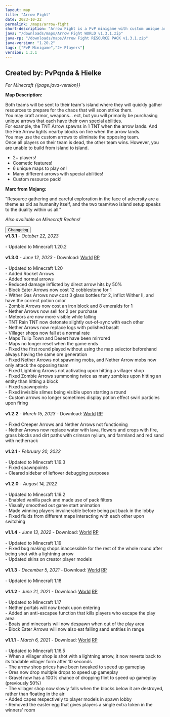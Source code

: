 ```yaml
---
layout: map
title: "Arrow Fight"
date: 2023-10-22
permalink: /maps/arrow-fight
short-description: "Arrow Fight is a PvP minigame with custom unique arrows with special abilities that you use to shoot at the enemy team to win!"
java: "/downloads/maps/Arrow Fight WORLD v1.3.1.zip"
java-rp: "/downloads/maps/Arrow Fight RESOURCE PACK v1.3.1.zip"
java-version: "1.20.2"
tags: ["PvP Minigame","2+ Players"]
version: 1.3.1
---
```

Created by: PvPqnda & Hielke
-
*For Minecraft {{page.java-version}}*

**Map Description:**

Both teams will be sent to their team's island where they will quickly gather resources to prepare for the chaos that will soon strike them.<br>
You may craft armor, weapons... ect, but you will primarily be purchasing unique arrows that each have their own special abilities.<br>
For example, the TNT Arrow spawns in 1 TNT when the arrow lands. And the Fire Arrow lights nearby blocks on fire when the arrow lands.<br>
You may use the custom arrows to eliminate the opposing team.<br>
Once all players on their team is dead, the other team wins. However, you are unable to build from island to island.

- 2+ players!
- Cosmetic features!
- 6 unique maps to play on!
- Many different arrows with special abilities!
- Custom resource pack!

**Marc from Mojang:**

"Resource gathering and careful exploration in the face of adversity are a theme as old as humanity itself, and the two team/two island setup speaks to the duality within us all."

*Also available on Minecraft Realms!*

<div id="accordion">
  <div class="card">
        <button class="card-header mb-0 btn btn-link text-decoration-none" data-toggle="collapse" data-target="#changelog" aria-expanded="false" aria-controls="changelog" id="changelogBtn">
           Changelog
        </button>
</div>

<div id="changelog" class="collapse" aria-labelledby="changelogBtn" data-parent="#accordion">
      <div class="card-body">
<b>v1.3.1</b> - <em>October 22, 2023</em><br>
<br>
- Updated to Minecraft 1.20.2<br>
<br>
<b>v1.3.0</b> - <em>June 12, 2023</em> - Download: <a style="text-decoration: underline;" href="/downloads/maps/old/Arrow Fight WORLD v1.3.0.zip" download>World</a> <a style="text-decoration: underline;" href="/downloads/maps/old/Arrow Fight RESOURCE PACK v1.3.0 (Unzip).zip" download>RP</a><br>
<br>
- Updated to Minecraft 1.20<br>
- Added Rocket Arrows<br>
- Added normal arrows<br>
- Reduced damage inflicted by direct arrow hits by 50%<br>
- Block Eater Arrows now cost 12 cobblestone for 1<br>
- Wither Gas Arrows now cost 3 glass bottles for 2, inflict Wither II, and have the correct potion color<br>
- Zombie Arrows now cost an iron block and 8 emeralds for 1<br>
- Nether Arrows now sell for 2 per purchase<br>
- Meteors are now more visible while falling<br>
- TNT Rain TNT now detonate slightly out-of-sync with each other<br>
- Nether Arrows now replace logs with polished basalt<br>
- Villager shops now fall at a normal rate<br>
- Maps Tulip Town and Desert have been mirrored<br>
- Maps no longer reset when the game ends<br>
- Fixed the first round played without using the map selector beforehand always having the same ore generation<br>
- Fixed Nether Arrows not spawning mobs, and Nether Arrow mobs now only attack the opposing team<br>
- Fixed Lightning Arrows not activating upon hitting a villager shop<br>
- Fixed Zombie Arrows summoning twice as many zombies upon hitting an entity than hitting a block<br>
- Fixed spawnpoints<br>
- Fixed invisible slimes being visible upon starting a round<br>
- Custom arrows no longer sometimes display potion effect swirl particles upon firing<br>
<br>
<b>v1.2.2</b> - <em>March 15, 2023</em> - Download: <a style="text-decoration: underline;" href="/downloads/maps/old/Arrow Fight WORLD v1.2.2.zip" download>World</a> <a style="text-decoration: underline;" href="/downloads/maps/old/Arrow Fight RESOURCE PACK v1.2.2 (Unzip).zip" download>RP</a><br>
<br>
- Fixed Creeper Arrows and Nether Arrows not functioning<br>
- Nether Arrows now replace water with lava, flowers and crops with fire, grass blocks and dirt paths with crimson nylium, and farmland and red sand with netherrack<br>
<br>
<b>v1.2.1</b> - <em>February 20, 2022</em><br>
<br>
- Updated to Minecraft 1.19.3<br>
- Fixed spawnpoints<br>
- Cleared sidebar of leftover debugging purposes<br>
<br>
<b>v1.2.0</b> - <em>August 14, 2022</em><br>
<br>
- Updated to Minecraft 1.19.2<br>
- Enabled vanilla pack and made use of pack filters<br>
- Visually smoothed out game start animation<br>
- Made winning players invulnerable before being put back in the lobby<br>
- Fixed fluids from different maps interacting with each other upon switching<br>
<br>
<b>v1.1.4</b> - <em>June 13, 2022</em> - Download: <a style="text-decoration: underline;" href="/downloads/maps/old/Arrow Fight WORLD v1.1.4.zip" download>World</a> <a style="text-decoration: underline;" href="/downloads/maps/old/Arrow Fight RESOURCE PACK v1.1.4 (Unzip).zip" download>RP</a><br>
<br>
- Updated to Minecraft 1.19<br>
- Fixed bug making shops inaccessible for the rest of the whole round after being shot with a lightning arrow<br>
- Updated skins on creator player models<br>
<br>
<b>v1.1.3</b> - <em>December 5, 2021</em> - Download: <a style="text-decoration: underline;" href="/downloads/maps/old/Arrow Fight WORLD v1.1.3.zip" download>World</a> <a style="text-decoration: underline;" href="/downloads/maps/old/Arrow Fight RESOURCE PACK v1.1.3 (Unzip).zip" download>RP</a><br>
<br>
- Updated to Minecraft 1.18<br>
<br>
<b>v1.1.2</b> - <em>June 21, 2021</em> - Download: <a style="text-decoration: underline;" href="/downloads/maps/old/Arrow Fight WORLD v1.1.2.zip" download>World</a> <a style="text-decoration: underline;" href="/downloads/maps/old/Arrow Fight RESOURCE PACK v1.1.2 (Unzip).zip" download>RP</a><br>
<br>
- Updated to Minecraft 1.17<br>
- Nether portals will now break upon entering<br>
- Added an anti-escapee function that kills players who escape the play area<br>
- Boats and minecarts will now despawn when out of the play area<br>
- Block Eater Arrows will now also eat falling sand entities in range<br>
<br>
<b>v1.1.1</b> - <em>March 6, 2021</em> - Download: <a style="text-decoration: underline;" href="/downloads/maps/old/Arrow Fight WORLD v1.1.1.zip" download>World</a> <a style="text-decoration: underline;" href="/downloads/maps/old/Arrow Fight RESOURCE PACK v1.1.1 (Unzip).zip" download>RP</a><br>
<br>
- Updated to Minecraft 1.16.5<br>
- When a villager shop is shot with a lightning arrow, it now reverts back to its tradable villager form after 10 seconds<br>
- The arrow shop prices have been tweaked to speed up gameplay<br>
- Ores now drop multiple drops to speed up gameplay<br>
- Gravel now has a 100% chance of dropping flint to speed up gameplay (previously 50%)<br>
- The villager shop now slowly falls when the blocks below it are destroyed, rather than floating in the air<br>
- Added capes respectively to player models in spawn lobby<br>
- Removed the easter egg that gives players a single extra token in the winners' room<br>
      </div>
    </div>
  </div>